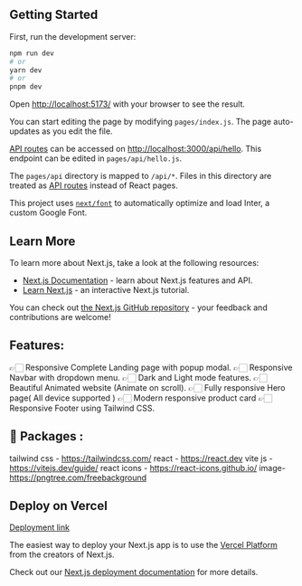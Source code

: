 ## Getting Started

First, run the development server:

```bash
npm run dev
# or
yarn dev
# or
pnpm dev
```

Open [http://localhost:5173/](http://localhost:5173/) with your browser to see the result.

You can start editing the page by modifying `pages/index.js`. The page auto-updates as you edit the file.

[API routes](https://nextjs.org/docs/api-routes/introduction) can be accessed on [http://localhost:3000/api/hello](http://localhost:3000/api/hello). This endpoint can be edited in `pages/api/hello.js`.

The `pages/api` directory is mapped to `/api/*`. Files in this directory are treated as [API routes](https://nextjs.org/docs/api-routes/introduction) instead of React pages.

This project uses [`next/font`](https://nextjs.org/docs/basic-features/font-optimization) to automatically optimize and load Inter, a custom Google Font.

## Learn More

To learn more about Next.js, take a look at the following resources:

- [Next.js Documentation](https://nextjs.org/docs) - learn about Next.js features and API.
- [Learn Next.js](https://nextjs.org/learn) - an interactive Next.js tutorial.

You can check out [the Next.js GitHub repository](https://github.com/vercel/next.js/) - your feedback and contributions are welcome!


## Features: 

👉🏻 Responsive Complete Landing page with popup modal.
👉🏻 Responsive Navbar with dropdown menu.
👉🏻 Dark and Light mode features.
👉🏻 Beautiful Animated website (Animate on scroll).
👉🏻 Fully responsive Hero page( All device supported )
👉🏻 Modern responsive product card
👉🏻 Responsive Footer using Tailwind CSS.


## 💼 Packages :
tailwind css - https://tailwindcss.com/
react - https://react.dev
vite js - https://vitejs.dev/guide/
react icons - https://react-icons.github.io/
image- https://pngtree.com/freebackground


## Deploy on Vercel
[Deployment link](https://ecommerce-site-q5xdqv9v4-olamides-projects-034f3bf9.vercel.app/)

The easiest way to deploy your Next.js app is to use the [Vercel Platform](https://vercel.com/new?utm_medium=default-template&filter=next.js&utm_source=create-next-app&utm_campaign=create-next-app-readme) from the creators of Next.js.

Check out our [Next.js deployment documentation](https://nextjs.org/docs/deployment) for more details.

